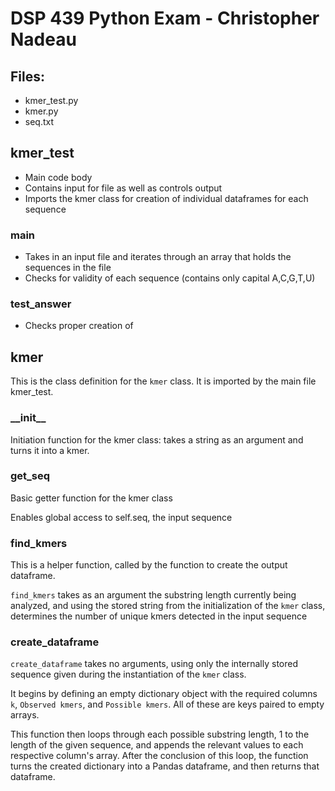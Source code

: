 # DSP 439 Python Exam - Christopher Nadeau

## Files:
- kmer_test.py
- kmer.py
- seq.txt

## kmer_test
- Main code body
- Contains input for file as well as controls output
- Imports the kmer class for creation of individual dataframes for each sequence

### main
- Takes in an input file and iterates through an array that holds the sequences in the file
- Checks for validity of each sequence (contains only capital A,C,G,T,U)

### test_answer
- Checks proper creation of 


## kmer
This is the class definition for the `kmer` class. It is imported by the main file kmer_test.

### \_\_init__
Initiation function for the kmer class: takes a string as an argument and turns it into a kmer.

### get_seq
Basic getter function for the kmer class

Enables global access to self.seq, the input sequence

### find_kmers
This is a helper function, called by the function to create the output dataframe.

`find_kmers` takes as an argument the substring length currently being analyzed, and using the stored string from the initialization of the `kmer` class, determines the number of unique kmers detected in the input sequence

### create_dataframe
`create_dataframe` takes no arguments, using only the internally stored sequence given during the instantiation of the `kmer` class.

It begins by defining an empty dictionary object with the required columns `k`, `Observed kmers`, and `Possible kmers`. All of these are keys paired to empty arrays.

This function then loops through each possible substring length, 1 to the length of the given sequence, and appends the relevant values to each respective column's array.
After the conclusion of this loop, the function turns the created dictionary into a Pandas dataframe, and then returns that dataframe.
